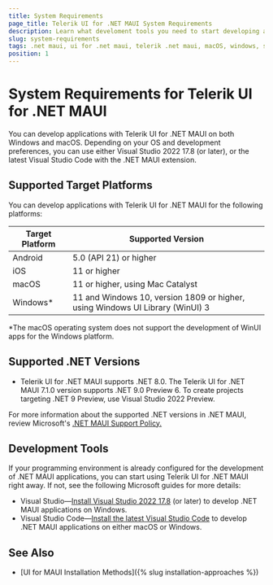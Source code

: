 ```yaml
---
title: System Requirements
page_title: Telerik UI for .NET MAUI System Requirements
description: Learn what develoment tools you need to start developing applications with Telerik UI for .NET MAUI as well as what platforms you can support.
slug: system-requirements
tags: .net maui, ui for .net maui, telerik .net maui, macOS, windows, system requirements, visual studio, visual studio code
position: 1
---
```


# System Requirements for Telerik UI for .NET MAUI

You can develop applications with Telerik UI for .NET MAUI on both Windows and macOS. Depending on your OS and development preferences, you can use either Visual Studio 2022 17.8 (or later), or the latest Visual Studio Code with the .NET MAUI extension.

## Supported Target Platforms

You can develop applications with Telerik UI for .NET MAUI for the following platforms:

| Target Platform | Supported Version |
| ------------- | --------------- |
| Android | 5.0 (API 21) or higher |
| iOS | 11 or higher |
| macOS | 11 or higher, using Mac Catalyst |
| Windows* | 11 and Windows 10, version 1809 or higher, using Windows UI Library (WinUI) 3 |

*The macOS operating system does not support the development of WinUI apps for the Windows platform.

## Supported .NET Versions  

* Telerik UI for .NET MAUI supports .NET 8.0. The Telerik UI for .NET MAUI 7.1.0 version supports .NET 9.0 Preview 6. To create projects targeting .NET 9 Preview, use Visual Studio 2022 Preview. 

For more information about the supported .NET versions in .NET MAUI, review Microsoft's <a href="https://dotnet.microsoft.com/en-us/platform/support/policy/maui" target="_blank">.NET MAUI Support Policy.</a>

## Development Tools

If your programming environment is already configured for the development of .NET MAUI applications, you can start using Telerik UI for .NET MAUI right away. If not, see the following Microsoft guides for more details: 

* Visual Studio&mdash;<a href="https://learn.microsoft.com/en-us/dotnet/maui/get-started/installation?view=net-maui-8.0&tabs=vswin#installation-1" target="_blank">Install Visual Studio 2022 17.8</a> (or later) to develop .NET MAUI applications on Windows.
* Visual Studio Code&mdash;<a href="https://learn.microsoft.com/en-us/dotnet/maui/get-started/installation?view=net-maui-8.0&tabs=visual-studio-code#installation-2" target="_blank">Install the latest Visual Studio Code</a> to develop .NET MAUI applications on either macOS or Windows.

## See Also

* [UI for MAUI Installation Methods]({% slug installation-approaches %})
